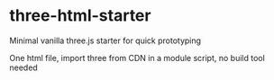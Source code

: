 # three-html-starter

Minimal vanilla three.js starter for quick prototyping

One html file, import three from CDN in a module script, no build tool needed

